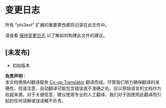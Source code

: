 <!--
CO_OP_TRANSLATOR_METADATA:
{
  "original_hash": "f27e920c85081d40ddb90607d7ceabd7",
  "translation_date": "2025-04-03T06:19:39+00:00",
  "source_file": "code\\07.Lab\\01\\AIPC\\extensions\\phi3ext\\CHANGELOG.md",
  "language_code": "zh"
}
-->
# 变更日志

所有 "phi3ext" 扩展的重要更改都将记录在此文件中。

请查看 [保持变更日志](http://keepachangelog.com/) 以了解如何构建此文件的建议。

## [未发布]

- 初始版本

**免责声明**：  
本文档使用AI翻译服务 [Co-op Translator](https://github.com/Azure/co-op-translator) 翻译而成。尽管我们努力确保翻译的准确性，但请注意，自动翻译可能包含错误或不准确之处。应以原始语言的文档作为权威来源。对于关键信息，建议使用专业的人工翻译。我们对于因使用此翻译而引起的任何误解或误读概不负责。
